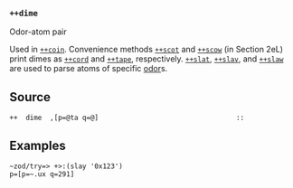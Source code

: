 ### `++dime`

Odor-atom pair

Used in [`++coin`](). Convenience methods [`++scot`]() and [`++scow`]() (in
Section 2eL) print dimes as [`++cord`]() and [`++tape`](), respectively.
[`++slat`](), [`++slav`](), and [`++slaw`]() are used to parse atoms of
specific [odor]()s.

Source
------

    ++  dime  ,[p=@ta q=@]                                  ::

Examples
--------

    ~zod/try=> +>:(slay '0x123')
    p=[p=~.ux q=291]


